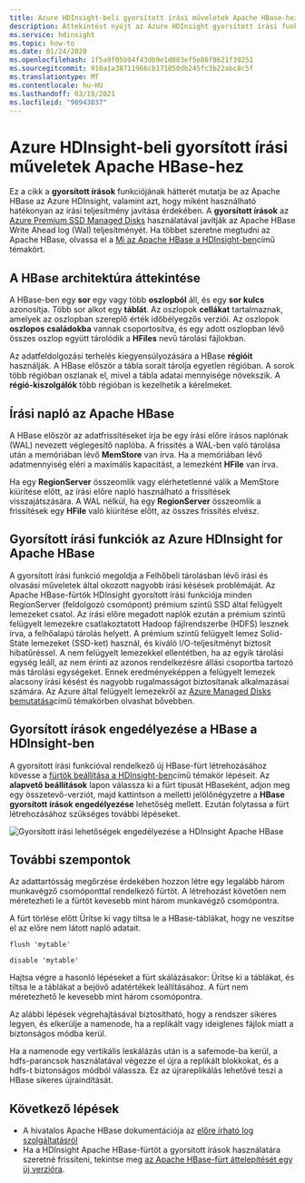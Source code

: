 ```yaml
---
title: Azure HDInsight-beli gyorsított írási műveletek Apache HBase-hez
description: Áttekintést nyújt az Azure HDInsight gyorsított írási funkcióról, amely prémium szintű felügyelt lemezeket használ az Apache HBase Write Ahead-napló teljesítményének javítására.
ms.service: hdinsight
ms.topic: how-to
ms.date: 01/24/2020
ms.openlocfilehash: 1f5a9f05b94f43db9e1d883ef5e86f8621f39251
ms.sourcegitcommit: 910a1a38711966cb171050db245fc3b22abc8c5f
ms.translationtype: MT
ms.contentlocale: hu-HU
ms.lasthandoff: 03/19/2021
ms.locfileid: "98943037"
---
```

# <a name="azure-hdinsight-accelerated-writes-for-apache-hbase"></a>Azure HDInsight-beli gyorsított írási műveletek Apache HBase-hez

Ez a cikk a **gyorsított írások** funkciójának hátterét mutatja be az Apache HBase az Azure HDInsight, valamint azt, hogy miként használható hatékonyan az írási teljesítmény javítása érdekében. A **gyorsított írások** az [Azure Premium SSD Managed Disks](../../virtual-machines/disks-types.md#premium-ssd) használatával javítják az Apache HBase Write Ahead log (Wal) teljesítményét. Ha többet szeretne megtudni az Apache HBase, olvassa el a [Mi az Apache HBase a HDInsight-ben](apache-hbase-overview.md)című témakört.

## <a name="overview-of-hbase-architecture"></a>A HBase architektúra áttekintése

A HBase-ben egy **sor** egy vagy több **oszlopból** áll, és egy **sor kulcs** azonosítja. Több sor alkot egy **táblát**. Az oszlopok **cellákat** tartalmaznak, amelyek az oszlopban szereplő érték időbélyegzős verziói. Az oszlopok **oszlopos családokba** vannak csoportosítva, és egy adott oszlopban lévő összes oszlop együtt tárolódik a **HFiles** nevű tárolási fájlokban.

Az adatfeldolgozási terhelés kiegyensúlyozására a HBase **régióit** használják. A HBase először a tábla sorait tárolja egyetlen régióban. A sorok több régióban oszlanak el, mivel a tábla adatai mennyisége növekszik. A **régió-kiszolgálók** több régióban is kezelhetik a kérelmeket.

## <a name="write-ahead-log-for-apache-hbase"></a>Írási napló az Apache HBase

A HBase először az adatfrissítéseket írja be egy írási előre írásos naplónak (WAL) nevezett véglegesítő naplóba. A frissítés a WAL-ben való tárolása után a memóriában lévő **MemStore** van írva. Ha a memóriában lévő adatmennyiség eléri a maximális kapacitást, a lemezként **HFile** van írva.

Ha egy **RegionServer** összeomlik vagy elérhetetlenné válik a MemStore kiürítése előtt, az írási előre napló használható a frissítések visszajátszására. A WAL nélkül, ha egy **RegionServer** összeomlik a frissítések egy **HFile** való kiürítése előtt, az összes frissítés elvész.

## <a name="accelerated-writes-feature-in-azure-hdinsight-for-apache-hbase"></a>Gyorsított írási funkciók az Azure HDInsight for Apache HBase

A gyorsított írási funkció megoldja a Felhőbeli tárolásban lévő írási és olvasási műveletek által okozott nagyobb írási késések problémáját.  Az Apache HBase-fürtök HDInsight gyorsított írási funkciója minden RegionServer (feldolgozó csomópont) prémium szintű SSD által felügyelt lemezeket csatol. Az írási előre megadott naplók ezután a prémium szintű felügyelt lemezekre csatlakoztatott Hadoop fájlrendszerbe (HDFS) lesznek írva, a felhőalapú tárolás helyett.  A prémium szintű felügyelt lemez Solid-State lemezeket (SSD-ket) használ, és kiváló I/O-teljesítményt biztosít hibatűréssel.  A nem felügyelt lemezekkel ellentétben, ha az egyik tárolási egység leáll, az nem érinti az azonos rendelkezésre állási csoportba tartozó más tárolási egységeket.  Ennek eredményeképpen a felügyelt lemezek alacsony írási késést és nagyobb rugalmasságot biztosítanak alkalmazásai számára. Az Azure által felügyelt lemezekről az [Azure Managed Disks bemutatása](../../virtual-machines/managed-disks-overview.md)című témakörben olvashat bővebben.

## <a name="how-to-enable-accelerated-writes-for-hbase-in-hdinsight"></a>Gyorsított írások engedélyezése a HBase a HDInsight-ben

A gyorsított írási funkcióval rendelkező új HBase-fürt létrehozásához kövesse a [fürtök beállítása a HDInsight-ben](../hdinsight-hadoop-provision-linux-clusters.md)című témakör lépéseit. Az **alapvető beállítások** lapon válassza ki a fürt típusát HBaseként, adjon meg egy összetevő-verziót, majd kattintson a melletti jelölőnégyzetre a **HBase gyorsított írások engedélyezése** lehetőség mellett. Ezután folytassa a fürt létrehozásához szükséges további lépéseket.

![Gyorsított írási lehetőségek engedélyezése a HDInsight Apache HBase](./media/apache-hbase-accelerated-writes/azure-portal-create-hbase-wals.png)

## <a name="other-considerations"></a>További szempontok

Az adattartósság megőrzése érdekében hozzon létre egy legalább három munkavégző csomóponttal rendelkező fürtöt. A létrehozást követően nem méretezheti le a fürtöt kevesebb mint három munkavégző csomópontra.

A fürt törlése előtt Ürítse ki vagy tiltsa le a HBase-táblákat, hogy ne veszítse el az előre nem látott napló adatait.

```
flush 'mytable'
```

```
disable 'mytable'
```

Hajtsa végre a hasonló lépéseket a fürt skálázásakor: Ürítse ki a táblákat, és tiltsa le a táblákat a bejövő adatértékek leállításához. A fürt nem méretezhető le kevesebb mint három csomópontra.

Az alábbi lépések végrehajtásával biztosítható, hogy a rendszer sikeres legyen, és elkerülje a namenode, ha a replikált vagy ideiglenes fájlok miatt a biztonságos módba kerül.

Ha a namenode egy vertikális leskálázás után is a safemode-ba kerül, a hdfs-parancsok használatával végezze el újra a replikált blokkokat, és a hdfs-t biztonságos módból válassza. Ez az újrareplikálás lehetővé teszi a HBase sikeres újraindítását.

## <a name="next-steps"></a>Következő lépések

* A hivatalos Apache HBase dokumentációja az [előre írható log szolgáltatásról](https://hbase.apache.org/book.html#wal)
* Ha a HDInsight Apache HBase-fürtöt a gyorsított írások használatára szeretné frissíteni, tekintse meg [az Apache HBase-fürt áttelepítését egy új verzióra](apache-hbase-migrate-new-version.md).
